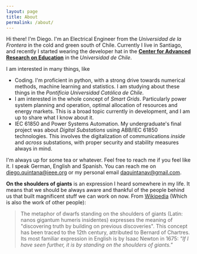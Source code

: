 ```yaml
---
layout: page
title: About
permalink: /about/
---
```


Hi there! I'm Diego. I'm an Electrical Engineer from the *Universidad de la Frontera* in the cold and green south of Chile. Currently I live in Santiago, and recently I started wearing the developer hat in the [**Center for Advanced Research on Education**](http://ciae.uchile.cl/) in the *Universidad de Chile*.

I am interested in many things, like

*  Coding. I'm proficient in python, with a strong drive towards numerical methods, machine learning and statistics. I am studying about these things in the *Pontificia Universidad Católica de Chile*.
*  I am interested in the whole concept of *Smart Grids*. Particularly power system planning and operation, optimal allocation of resources and energy markets. This is a broad topic currently in development, and I am up to share what I know about it.
*  IEC 61850 and Power Systems Automation. My undergraduate's final project was about *Digital Substations* using ABB/IEC 61850 technologies. This involves the digitalization of communications *inside* and *across* substations, with proper security and stability measures always in mind.

I'm always up for some tea or whatever. Feel free to reach me if you feel like it. I speak German, English and Spanish.
 You can reach me on [diego.quintana@ieee.org](mailto:diego.quintana@ieee.org) or my personal email [daquintanav@gmail.com](mailto:diego.quintana@ieee.org).

**On the shoulders of giants** is an expression I heard somewhere in my life. It means that we should be always aware and thankful of the people behind us that built magnificent stuff we can work on now. From [Wikipedia](https://en.wikipedia.org/wiki/Standing_on_the_shoulders_of_giants)  (Which is also the work of other people):

> The metaphor of dwarfs standing on the shoulders of giants (Latin: nanos gigantum humeris insidentes) expresses the meaning of "discovering truth by building on previous discoveries". This concept has been traced to the 12th century, attributed to Bernard of Chartres. Its most familiar expression in English is by Isaac Newton in 1675: *"If I have seen further, it is by standing on the shoulders of giants."* 

